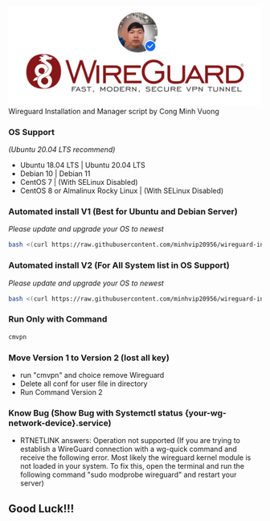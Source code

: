 ![Banner](/banner.jpg)
<br />
Wireguard Installation and Manager script by Cong Minh Vuong
<br />
### OS Support
*(Ubuntu 20.04 LTS recommend)*
- Ubuntu 18.04 LTS | Ubuntu 20.04 LTS
- Debian 10 | Debian 11
- CentOS 7 | (With SELinux Disabled)
- CentOS 8 or Almalinux Rocky Linux | (With SELinux Disabled)

### Automated install V1 (Best for Ubuntu and Debian Server)
*Please update and upgrade your OS to newest*

```bash
bash <(curl https://raw.githubusercontent.com/minhvip20956/wireguard-install/main/vpn.sh || wget -O - https://raw.githubusercontent.com/minhvip20956/wireguard-install/main/vpn.sh)
```
### Automated install V2 (For All System list in OS Support)
*Please update and upgrade your OS to newest*

```bash
bash <(curl https://raw.githubusercontent.com/minhvip20956/wireguard-install/main/vpn2.sh || wget -O - https://raw.githubusercontent.com/minhvip20956/wireguard-install/main/vpn2.sh)
```

### Run Only with Command

```bash
cmvpn
```

### Move Version 1 to Version 2 (lost all key)
- run "cmvpn" and choice remove Wireguard
- Delete all conf for user file in directory
- Run Command Version 2

### Know Bug (Show Bug with Systemctl status {your-wg-network-device}.service)
- RTNETLINK answers: Operation not supported (If you are trying to establish a WireGuard connection with a wg-quick command and receive the following error. Most likely the wireguard kernel module is not loaded in your system. To fix this, open the terminal and run the following command "sudo modprobe wireguard" and restart your server)

## Good Luck!!!
